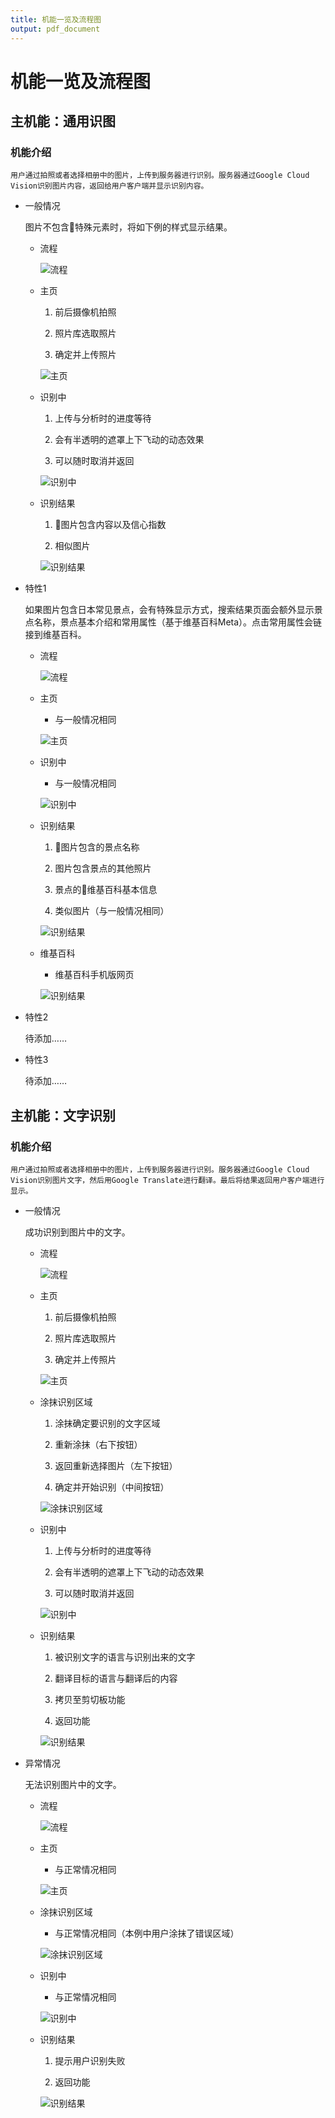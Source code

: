 ```yaml
---
title: 机能一览及流程图
output: pdf_document
---
```


# 机能一览及流程图

## 主机能：通用识图

### 机能介绍

    用户通过拍照或者选择相册中的图片，上传到服务器进行识别。服务器通过Google Cloud Vision识别图片内容，返回给用户客户端并显示识别内容。

* 一般情况

    图片不包含特殊元素时，将如下例的样式显示结果。

    - 流程

        ![流程](./2.0/通用识别（一般）/流程.png)

    - 主页

        1. 前后摄像机拍照

        1. 照片库选取照片

        1. 确定并上传照片

        ![主页](./2.0/通用识别（一般）/主页.png)

    - 识别中

        1. 上传与分析时的进度等待

        1. 会有半透明的遮罩上下飞动的动态效果

        1. 可以随时取消并返回

        ![识别中](./2.0/通用识别（一般）/识别中.png)

    - 识别结果

        1. 图片包含内容以及信心指数

        1. 相似图片

        ![识别结果](./2.0/通用识别（一般）/识别结果.png)

* 特性1

    如果图片包含日本常见景点，会有特殊显示方式，搜索结果页面会额外显示景点名称，景点基本介绍和常用属性（基于维基百科Meta）。点击常用属性会链接到维基百科。

    - 流程

        ![流程](./2.0/通用识别（景点）/流程.png)

    - 主页

        * 与一般情况相同

        ![主页](./2.0/通用识别（景点）/主页.png)

    - 识别中

        * 与一般情况相同

        ![识别中](./2.0/通用识别（景点）/识别中.png)

    - 识别结果

        1. 图片包含的景点名称

        1. 图片包含景点的其他照片

        1. 景点的维基百科基本信息

        1. 类似图片（与一般情况相同）

        ![识别结果](./2.0/通用识别（景点）/识别结果.png)

    - 维基百科

        * 维基百科手机版网页

        ![识别结果](./2.0/通用识别（景点）/维基百科.png)

* 特性2

    待添加……

* 特性3

    待添加……

## 主机能：文字识别

### 机能介绍

    用户通过拍照或者选择相册中的图片，上传到服务器进行识别。服务器通过Google Cloud Vision识别图片文字，然后用Google Translate进行翻译。最后将结果返回用户客户端进行显示。

* 一般情况

    成功识别到图片中的文字。

    - 流程

        ![流程](./2.0/文字识别/流程.png)

    - 主页

        1. 前后摄像机拍照

        1. 照片库选取照片

        1. 确定并上传照片

        ![主页](./2.0/文字识别/主页.png)

    - 涂抹识别区域

        1. 涂抹确定要识别的文字区域

        1. 重新涂抹（右下按钮）

        1. 返回重新选择图片（左下按钮）

        1. 确定并开始识别（中间按钮）

        ![涂抹识别区域](./2.0/文字识别/涂抹识别区域.png)

    - 识别中

        1. 上传与分析时的进度等待

        1. 会有半透明的遮罩上下飞动的动态效果

        1. 可以随时取消并返回

        ![识别中](./2.0/文字识别/识别中.png)

    - 识别结果

        1. 被识别文字的语言与识别出来的文字

        1. 翻译目标的语言与翻译后的内容

        1. 拷贝至剪切板功能

        1. 返回功能

        ![识别结果](./2.0/文字识别/识别结果.png)

* 异常情况

    无法识别图片中的文字。

    - 流程

        ![流程](./2.0/文字识别（失败）/流程.png)

    - 主页

        * 与正常情况相同

        ![主页](./2.0/文字识别（失败）/主页.png)

    - 涂抹识别区域

        * 与正常情况相同（本例中用户涂抹了错误区域）

        ![涂抹识别区域](./2.0/文字识别（失败）/涂抹识别区域.png)

    - 识别中

        * 与正常情况相同

        ![识别中](./2.0/文字识别（失败）/识别中.png)

    - 识别结果

        1. 提示用户识别失败

        1. 返回功能

        ![识别结果](./2.0/文字识别（失败）/识别结果.png)